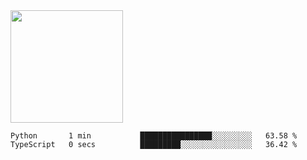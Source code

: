 <img height="180em" src="https://github-readme-stats.vercel.app/api?username=toadkarter&show_icons=true&hide_border=true&&count_private=true&include_all_commits=true" />

<!--START_SECTION:waka-->

```text
Python       1 min           ████████████████░░░░░░░░░   63.58 %
TypeScript   0 secs          █████████░░░░░░░░░░░░░░░░   36.42 %
```

<!--END_SECTION:waka-->
